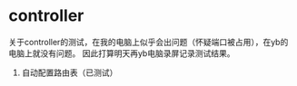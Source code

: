 # controller

关于controller的测试，在我的电脑上似乎会出问题（怀疑端口被占用），在yb的电脑上就没有问题。
因此打算明天再yb电脑录屏记录测试结果。

1. 自动配置路由表（已测试）
